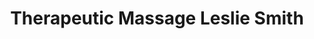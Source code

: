 ---
title: "Therapeutic Massage Leslie Smith"
url: /south-daytona/therapeutic-massage-leslie-smith/
shop: Massage
---